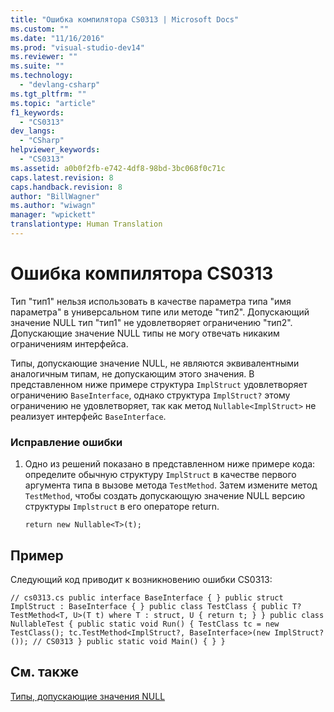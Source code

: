 ```yaml
---
title: "Ошибка компилятора CS0313 | Microsoft Docs"
ms.custom: ""
ms.date: "11/16/2016"
ms.prod: "visual-studio-dev14"
ms.reviewer: ""
ms.suite: ""
ms.technology: 
  - "devlang-csharp"
ms.tgt_pltfrm: ""
ms.topic: "article"
f1_keywords: 
  - "CS0313"
dev_langs: 
  - "CSharp"
helpviewer_keywords: 
  - "CS0313"
ms.assetid: a0b0f2fb-e742-4df8-98bd-3bc068f0c71c
caps.latest.revision: 8
caps.handback.revision: 8
author: "BillWagner"
ms.author: "wiwagn"
manager: "wpickett"
translationtype: Human Translation
---
```

# Ошибка компилятора CS0313
Тип "тип1" нельзя использовать в качестве параметра типа "имя параметра" в универсальном типе или методе "тип2". Допускающий значение NULL тип "тип1" не удовлетворяет ограничению "тип2". Допускающие значение NULL типы не могу отвечать никаким ограничениям интерфейса.  
  
 Типы, допускающие значение NULL, не являются эквивалентными аналогичным типам, не допускающим этого значения. В представленном ниже примере структура `ImplStruct` удовлетворяет ограничению `BaseInterface`, однако структура `ImplStruct?` этому ограничению не удовлетворяет, так как метод `Nullable<ImplStruct>` не реализует интерфейс `BaseInterface`.  
  
### Исправление ошибки  
  
1.  Одно из решений показано в представленном ниже примере кода: определите обычную структуру `ImplStruct` в качестве первого аргумента типа в вызове метода `TestMethod`. Затем измените метод `TestMethod`, чтобы создать допускающую значение NULL версию структуры `Implstruct` в его операторе return.  
  
    ```  
    return new Nullable<T>(t);  
    ```  
  
## Пример  
 Следующий код приводит к возникновению ошибки CS0313:  
  
```  
// cs0313.cs public interface BaseInterface { } public struct ImplStruct : BaseInterface { } public class TestClass { public T? TestMethod<T, U>(T t) where T : struct, U { return t; } } public class NullableTest { public static void Run() { TestClass tc = new TestClass(); tc.TestMethod<ImplStruct?, BaseInterface>(new ImplStruct?()); // CS0313 } public static void Main() { } }  
```  
  
## См. также  
 [Типы, допускающие значения NULL](../../csharp/programming-guide/nullable-types/index.md)